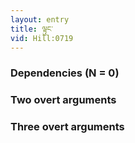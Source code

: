 ```yaml
---
layout: entry
title: ལྟུང་
vid: Hill:0719
---
```

### Dependencies (N = 0)


### Two overt arguments


### Three overt arguments
